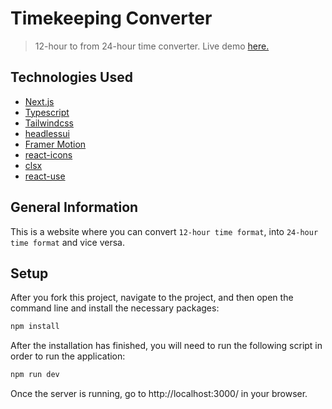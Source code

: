 # Timekeeping Converter

> 12-hour to from 24-hour time converter.
> Live demo [here.](https://12hour-24hour-converter.vercel.app/)

## Technologies Used

- [Next.js](https://nextjs.org/)
- [Typescript](https://www.typescriptlang.org/)
- [Tailwindcss](https://tailwindcss.com/)
- [headlessui](https://headlessui.com/)
- [Framer Motion](https://www.framer.com/)
- [react-icons](https://react-icons.github.io/react-icons/)
- [clsx](https://github.com/lukeed/clsx)
- [react-use](https://github.com/streamich/react-use)

## General Information

This is a website where you can convert `12-hour time format`, into `24-hour time format` and vice versa.

## Setup

After you fork this project, navigate to the project, and then open the command line and install the necessary packages:

```sh
npm install
```

After the installation has finished, you will need to run the following script in order to run the application:

```sh
npm run dev
```

Once the server is running, go to http://localhost:3000/ in your browser.
